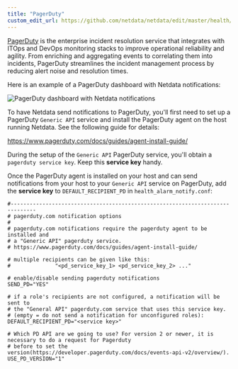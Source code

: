 ```yaml
---
title: "PagerDuty"
custom_edit_url: https://github.com/netdata/netdata/edit/master/health/notifications/pagerduty/README.md
---
```




[PagerDuty](https://www.pagerduty.com/company/) is the enterprise incident resolution service that integrates with ITOps and DevOps monitoring stacks to improve operational reliability and agility. From enriching and aggregating events to correlating them into incidents, PagerDuty streamlines the incident management process by reducing alert noise and resolution times.

Here is an example of a PagerDuty dashboard with Netdata notifications:

![PagerDuty dashboard with Netdata notifications](https://cloud.githubusercontent.com/assets/19278582/21233877/b466a08a-c2a5-11e6-8d66-ee6eed43818f.png)

To have Netdata send notifications to PagerDuty, you'll first need to set up a PagerDuty `Generic API` service and install the PagerDuty agent on the host running Netdata.  See the following guide for details:

<https://www.pagerduty.com/docs/guides/agent-install-guide/>

During the setup of the `Generic API` PagerDuty service, you'll obtain a `pagerduty service key`.  Keep this **service key** handy.

Once the PagerDuty agent is installed on your host and can send notifications from your host to your `Generic API` service on PagerDuty, add the **service key** to `DEFAULT_RECIPIENT_PD` in `health_alarm_notify.conf`:

```
#------------------------------------------------------------------------------
# pagerduty.com notification options
#
# pagerduty.com notifications require the pagerduty agent to be installed and 
# a "Generic API" pagerduty service.
# https://www.pagerduty.com/docs/guides/agent-install-guide/

# multiple recipients can be given like this:
#              "<pd_service_key_1> <pd_service_key_2> ..."

# enable/disable sending pagerduty notifications
SEND_PD="YES"

# if a role's recipients are not configured, a notification will be sent to
# the "General API" pagerduty.com service that uses this service key.
# (empty = do not send a notification for unconfigured roles):
DEFAULT_RECIPIENT_PD="<service key>"

# Which PD API are we going to use? For version 2 or newer, it is necessary to do a request for Pagerduty
# before to set the version(https://developer.pagerduty.com/docs/events-api-v2/overview/).
USE_PD_VERSION="1"
```


